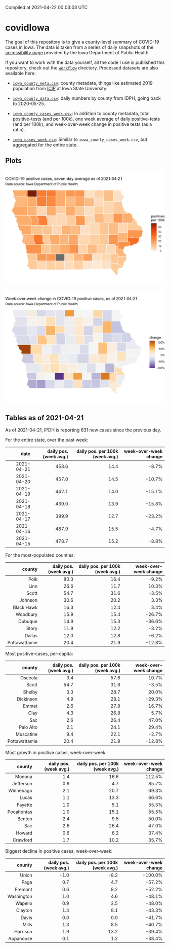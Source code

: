 Compiled at 2021-04-22 00:03:03 UTC

<!-- README.md is generated from README.Rmd. Please edit that file -->

# covidIowa

<!-- badges: start -->

<!-- badges: end -->

The goal of this repository is to give a county-level summary of
COVID-19 cases in Iowa. The data is taken from a series of daily
snapshots of the [accessibility
page](https://coronavirus.iowa.gov/pages/access) provided by the Iowa
Department of Public Health.

If you want to work with the data yourself, all the code I use is
published this repository, check out the [`workflow`](workflow)
directory. Processed datasets are also available here:

  - [`iowa_county_meta.csv`](https://raw.githubusercontent.com/ijlyttle/covidIowa/master/workflow/data/99-publish/iowa_county_meta.csv):
    county metadata, things like estimated 2019 population from
    [ICIP](https://www.icip.iastate.edu/tables/population/counties-estimates)
    at Iowa State University.

  - [`iowa_county_data.csv`](https://raw.githubusercontent.com/ijlyttle/covidIowa/master/workflow/data/99-publish/iowa_county_data.csv):
    daily numbers by county from IDPH, going back to 2020-05-25.

  - [`iowa_county_cases_week.csv`](https://raw.githubusercontent.com/ijlyttle/covidIowa/master/workflow/data/99-publish/iowa_county_data.csv):
    In addition to county metadata, total positive-tests (and per 100k),
    one week average of daily positive-tests (and per 100k), and
    week-over-week change in positive tests (as a ratio).

  - [`iowa_cases_week.csv`](https://raw.githubusercontent.com/ijlyttle/covidIowa/master/workflow/data/99-publish/iowa_cases_week.csv):
    Similar to `iowa_county_cases_week.csv`, but aggregated for the
    entire state.

## Plots

![](workflow/data/99-publish/iowa_cases.png)

![](workflow/data/99-publish/iowa_change.png)

## Tables as of 2021-04-21

As of 2021-04-21, IPDH is reporting 631 new cases since the previous
day.

For the entire state, over the past week:

|       date | daily pos. (week avg.) | daily pos. per 100k (week avg.) | week-over-week change |
| ---------: | ---------------------: | ------------------------------: | --------------------: |
| 2021-04-21 |                  453.6 |                            14.4 |                \-8.7% |
| 2021-04-20 |                  457.0 |                            14.5 |               \-10.7% |
| 2021-04-19 |                  442.1 |                            14.0 |               \-15.1% |
| 2021-04-18 |                  439.0 |                            13.9 |               \-15.8% |
| 2021-04-17 |                  399.9 |                            12.7 |               \-23.2% |
| 2021-04-16 |                  487.9 |                            15.5 |                \-4.7% |
| 2021-04-15 |                  478.7 |                            15.2 |                \-8.8% |

For the most-populated counties:

|        county | daily pos. (week avg.) | daily pos. per 100k (week avg.) | week-over-week change |
| ------------: | ---------------------: | ------------------------------: | --------------------: |
|          Polk |                   80.3 |                            16.4 |                \-9.2% |
|          Linn |                   26.6 |                            11.7 |                 10.3% |
|         Scott |                   54.7 |                            31.6 |                \-3.5% |
|       Johnson |                   30.6 |                            20.2 |                  3.3% |
|    Black Hawk |                   16.3 |                            12.4 |                  3.4% |
|      Woodbury |                   15.9 |                            15.4 |               \-26.7% |
|       Dubuque |                   14.9 |                            15.3 |               \-36.6% |
|         Story |                   11.9 |                            12.2 |                \-3.2% |
|        Dallas |                   12.0 |                            12.8 |                \-6.2% |
| Pottawattamie |                   20.4 |                            21.9 |               \-12.8% |

Most positive-cases, per-capita:

|        county | daily pos. (week avg.) | daily pos. per 100k (week avg.) | week-over-week change |
| ------------: | ---------------------: | ------------------------------: | --------------------: |
|       Osceola |                    3.4 |                            57.6 |                 10.7% |
|         Scott |                   54.7 |                            31.6 |                \-3.5% |
|        Shelby |                    3.3 |                            28.7 |                 20.0% |
|     Dickinson |                    4.9 |                            28.1 |               \-29.3% |
|         Emmet |                    2.6 |                            27.9 |               \-16.7% |
|          Clay |                    4.3 |                            26.8 |                  5.7% |
|           Sac |                    2.6 |                            26.4 |                 47.0% |
|     Palo Alto |                    2.1 |                            24.1 |                 29.4% |
|     Muscatine |                    9.4 |                            22.1 |                \-2.7% |
| Pottawattamie |                   20.4 |                            21.9 |               \-12.8% |

Most growth in positive cases, week-over-week:

|     county | daily pos. (week avg.) | daily pos. per 100k (week avg.) | week-over-week change |
| ---------: | ---------------------: | ------------------------------: | --------------------: |
|     Monona |                    1.4 |                            16.6 |                112.5% |
|  Jefferson |                    0.9 |                             4.7 |                 85.7% |
|  Winnebago |                    2.1 |                            20.7 |                 69.3% |
|      Lucas |                    1.1 |                            13.3 |                 66.6% |
|    Fayette |                    1.0 |                             5.1 |                 55.5% |
| Pocahontas |                    1.0 |                            15.1 |                 55.5% |
|     Benton |                    2.4 |                             9.5 |                 50.0% |
|        Sac |                    2.6 |                            26.4 |                 47.0% |
|     Howard |                    0.6 |                             6.2 |                 37.4% |
|   Crawford |                    1.7 |                            10.2 |                 35.7% |

Biggest decline in positive cases, week-over-week:

|     county | daily pos. (week avg.) | daily pos. per 100k (week avg.) | week-over-week change |
| ---------: | ---------------------: | ------------------------------: | --------------------: |
|      Union |                  \-1.0 |                           \-8.2 |              \-100.0% |
|       Page |                    0.7 |                             4.7 |               \-57.2% |
|    Fremont |                    0.6 |                             8.2 |               \-52.2% |
| Washington |                    1.0 |                             4.6 |               \-48.1% |
|    Wapello |                    0.9 |                             2.5 |               \-48.0% |
|    Clayton |                    1.4 |                             8.1 |               \-43.3% |
|      Davis |                    0.0 |                             0.0 |               \-41.7% |
|      Mills |                    1.3 |                             8.5 |               \-40.7% |
|   Harrison |                    1.9 |                            13.2 |               \-39.4% |
|  Appanoose |                    0.1 |                             1.2 |               \-38.4% |
